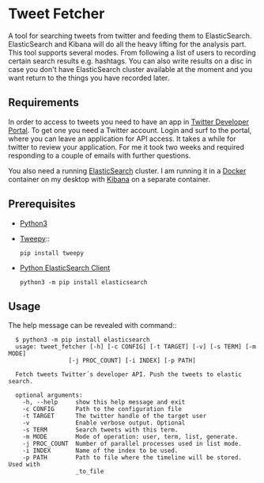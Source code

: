 # Tweet Fetcher
A tool for searching tweets from twitter and feeding them to ElasticSearch. ElasticSearch and Kibana will do all the heavy lifting for the analysis part. This tool supports several modes. From following a list of users to recording certain search results e.g. hashtags. You can also write results on a disc in case you don't have ElasticSearch cluster available at the moment and you want return to the things you have recorded later.

## Requirements

In order to access to tweets you need to have an app in [Twitter Developer Portal](https://developer.twitter.com/en/portal). To get one you need a Twitter account. Login and surf to the portal, where you can leave an application for API access. It takes a while for twitter to review your application. For me it took two weeks and required responding to a couple of emails with further questions.

You also need a running [ElasticSearch](https://developer.twitter.com/en/portal/) cluster. I am running it in a [Docker](https://www.elastic.co/guide/en/elasticsearch/reference/current/docker.html) container on my desktop with [Kibana](https://www.elastic.co/guide/en/kibana/current/docker.html) on a separate container.

## Prerequisites

- [Python3](https://docs.python.org/3/tutorial/introduction.html#)
- [Tweepy](https://github.com/tweepy/tweepy)::

      pip install tweepy
 
- [Python ElasticSearch Client](https://github.com/elastic/elasticsearch-py)

      python3 -m pip install elasticsearch


## Usage

The help message can be revealed with command::

      $ python3 -m pip install elasticsearch
      usage: tweet_fetcher [-h] [-c CONFIG] [-t TARGET] [-v] [-s TERM] [-m MODE]
                     [-j PROC_COUNT] [-i INDEX] [-p PATH]

      Fetch tweets Twitter´s developer API. Push the tweets to elastic search.

      optional arguments:
        -h, --help     show this help message and exit
        -c CONFIG      Path to the configuration file
        -t TARGET      The twitter handle of the target user
        -v             Enable verbose output. Optional
        -s TERM        Search tweets with this term.
        -m MODE        Mode of operation: user, term, list, generate.
        -j PROC_COUNT  Number of parallel processes used in list mode.
        -i INDEX       Name of the index to be used.
        -p PATH        Path to file where the timeline will be stored. Used with
                       _to_file

